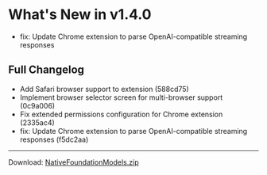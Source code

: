 # What's New in v1.4.0

- fix: Update Chrome extension to parse OpenAI-compatible streaming responses

## Full Changelog
- Add Safari browser support to extension (588cd75)
- Implement browser selector screen for multi-browser support (0c9a006)
- Fix extended permissions configuration for Chrome extension (2335ac4)
- fix: Update Chrome extension to parse OpenAI-compatible streaming responses (f5dc2aa)

---
Download: [NativeFoundationModels.zip](https://github.com/zats/native-foundation-models/releases/download/v1.4.0/NativeFoundationModels.zip)

